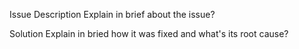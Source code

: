 Issue Description
Explain in brief about the issue?

Solution
Explain in bried how it was fixed and what's its root cause?
